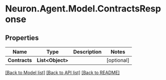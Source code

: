# Neuron.Agent.Model.ContractsResponse

## Properties

Name | Type | Description | Notes
------------ | ------------- | ------------- | -------------
**Contracts** | **List&lt;Object&gt;** |  | [optional] 

[[Back to Model list]](../README.md#documentation-for-models) [[Back to API list]](../README.md#documentation-for-api-endpoints) [[Back to README]](../README.md)

